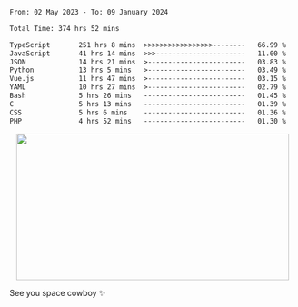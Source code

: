 
 <!--START_SECTION:waka-->

```txt
From: 02 May 2023 - To: 09 January 2024

Total Time: 374 hrs 52 mins

TypeScript       251 hrs 8 mins  >>>>>>>>>>>>>>>>>--------   66.99 %
JavaScript       41 hrs 14 mins  >>>----------------------   11.00 %
JSON             14 hrs 21 mins  >------------------------   03.83 %
Python           13 hrs 5 mins   >------------------------   03.49 %
Vue.js           11 hrs 47 mins  >------------------------   03.15 %
YAML             10 hrs 27 mins  >------------------------   02.79 %
Bash             5 hrs 26 mins   -------------------------   01.45 %
C                5 hrs 13 mins   -------------------------   01.39 %
CSS              5 hrs 6 mins    -------------------------   01.36 %
PHP              4 hrs 52 mins   -------------------------   01.30 %
```

<!--END_SECTION:waka-->
 
 
 <!--
 <p align="center">
           <img src="https://wakatime.com/share/@b21fb822-1b1e-4a56-b3ac-d647f03795fd/3d8fc332-54a6-4d29-9469-965955d6e018.svg"/>
 </p>
 <p align="center">
  <img src="https://wakatime.com/share/@b21fb822-1b1e-4a56-b3ac-d647f03795fd/5d7b153c-4137-40c1-8270-25e516f9619c.svg"/>
 </p>
 -->
 <div style="display: flex; width: 100%; justify-content:center;">
   <img align="center" src="https://media.giphy.com/media/11KzOet1ElBDz2/giphy.gif" width="480" height="258" /> 

 </div>

See you space cowboy ✨ 


 
